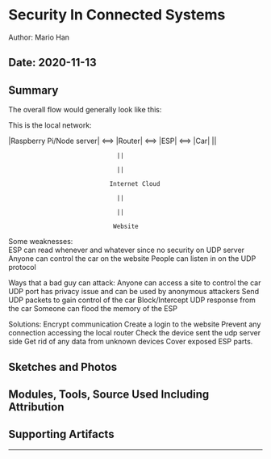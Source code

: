 #  Security In Connected Systems

Author: Mario Han

Date: 2020-11-13
-----

## Summary

The overall flow would generally look like this:

This is the local network:

|Raspberry Pi/Node server| <==> |Router| <==> |ESP| <==> |Car|
                                  ||
                                  
                                  ||
                                  
                                  ||
                                  
                                Internet Cloud
                                
                                  ||
                                  
                                  ||
                                  
                                 Website
                                 
Some weaknesses:  
  ESP can read whenever and whatever since no security on UDP server
  Anyone can control the car on the website
  People can listen in on the UDP protocol

Ways that a bad guy can attack:
  Anyone can access a site to control the car
  UDP port has privacy issue and can be used by anonymous attackers
  Send UDP packets to gain control of the car
  Block/Intercept UDP response from the car
  Someone can flood the memory of the ESP

Solutions:
  Encrypt communication
  Create a login to the website
  Prevent any connection accessing the local router
  Check the device sent the udp server side
  Get rid of any data from unknown devices
  Cover exposed ESP parts.
                                  
## Sketches and Photos


## Modules, Tools, Source Used Including Attribution


## Supporting Artifacts


-----
